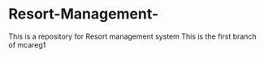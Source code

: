 # Resort-Management-
This is a repository for Resort management system
This is the first branch of mcareg1
